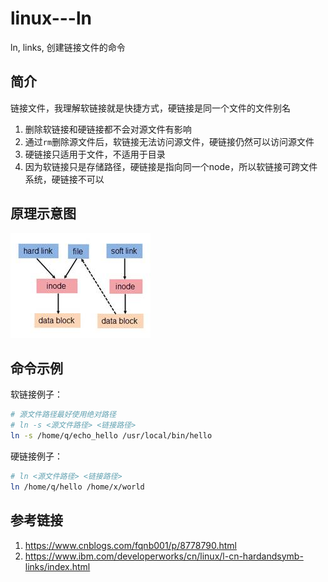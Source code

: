 # linux---ln
ln, links, 创建链接文件的命令  


## 简介
链接文件，我理解软链接就是快捷方式，硬链接是同一个文件的文件别名  
1. 删除软链接和硬链接都不会对源文件有影响
2. 通过`rm`删除源文件后，软链接无法访问源文件，硬链接仍然可以访问源文件
3. 硬链接只适用于文件，不适用于目录
4. 因为软链接只是存储路径，硬链接是指向同一个node，所以软链接可跨文件系统，硬链接不可以


## 原理示意图
![链接原理示意图](./images/link.jpg)  


## 命令示例
软链接例子：  
```bash
# 源文件路径最好使用绝对路径
# ln -s <源文件路径> <链接路径>
ln -s /home/q/echo_hello /usr/local/bin/hello
```

硬链接例子：  
```bash
# ln <源文件路径> <链接路径>
ln /home/q/hello /home/x/world
```


## 参考链接
1. https://www.cnblogs.com/fqnb001/p/8778790.html
2. https://www.ibm.com/developerworks/cn/linux/l-cn-hardandsymb-links/index.html
